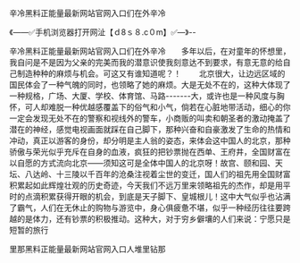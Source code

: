 辛冷黑料正能量最新网站官网入口们在外辛冷

《——✅手机浏览器打开网沚【ｄ8ｓ８.c０m】✅—》--

辛冷黑料正能量最新网站官网入口们在外辛冷　　多年以后，在对童年的怀想里，我自问是不是因为父亲的完美而我的潜意识使我刻意达不到要求，有意无意的给自己制造种种的麻烦与机会。可这又有谁知道呢？！
　　北京很大，让边远区域的国民体会了一种气魄的同时，也领略了她的麻烦。大是无处不在的，这种大体现了一种规格，广场、大厦、学校、体育馆、马路-------大，或许也是一种风度与胸怀，可人却难脱一种优越感覆盖下的俗气和小气，倘若在心脏地带活动，细心的你一定会发现无处不在的警察和视线外的警车，小商贩的叫卖和朝圣者的激动掩盖了潜在的神经，感觉电视画面就踩在自己脚下，那种兴奋和自豪激发了生命的热情和冲动，真正以游客的身份，却分明是主人翁的姿态，来体会这中国人的北京，那种骄傲与荣光似乎充斥在自身的血液，疯狂的把钞票抛在西单、王府井，全国财富在以自愿的方式流向北京——须知这可是全体中国人的北京呀！故宫、颐和园、天坛、八达岭、十三陵以千百年的沧桑注视着尘世的变迁，国人们的祖先用全国财富积累起如此辉煌壮观的历史奇迹，今天我们不远万里来领略祖先的杰作，却是用平时的点滴积累获得开眼的机会，到底是天子脚下、皇城根儿！这中大气似乎也沾满了霸气，人们在无休止的购物与游览中，身心俱疲惫不堪，似乎一种经历往往要跨越的是体力，还有钞票的积极推动。这种大，对于穷乡僻壤的人们来说：宁愿只是短暂的旅行





里那黑料正能量最新网站官网入口人堆里钻那
